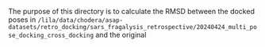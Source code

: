 The purpose of this directory is to calculate the RMSD between the docked poses in `/lila/data/chodera/asap-datasets/retro_docking/sars_fragalysis_retrospective/20240424_multi_pose_docking_cross_docking` and the original
